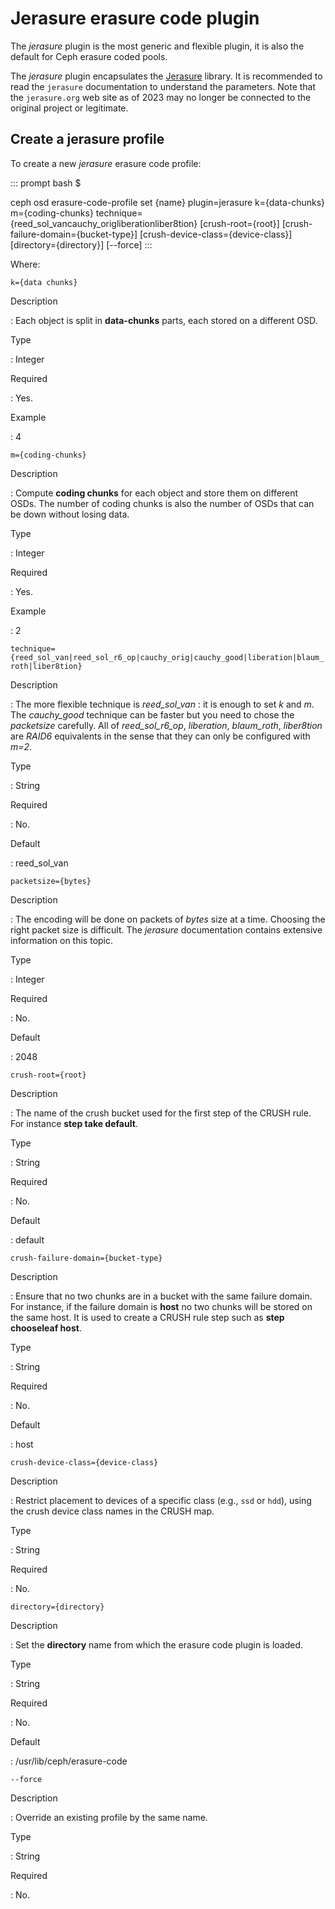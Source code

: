 # Jerasure erasure code plugin

The *jerasure* plugin is the most generic and flexible plugin, it is
also the default for Ceph erasure coded pools.

The *jerasure* plugin encapsulates the
[Jerasure](https://github.com/ceph/jerasure) library. It is recommended
to read the `jerasure` documentation to understand the parameters. Note
that the `jerasure.org` web site as of 2023 may no longer be connected
to the original project or legitimate.

## Create a jerasure profile

To create a new *jerasure* erasure code profile:

::: prompt
bash \$

ceph osd erasure-code-profile set {name} plugin=jerasure k={data-chunks}
m={coding-chunks}
technique={reed_sol_vancauchy_origliberationliber8tion}
\[crush-root={root}\] \[crush-failure-domain={bucket-type}\]
\[crush-device-class={device-class}\] \[directory={directory}\]
\[\--force\]
:::

Where:

`k={data chunks}`

Description

:   Each object is split in **data-chunks** parts, each stored on a
    different OSD.

Type

:   Integer

Required

:   Yes.

Example

:   4

`m={coding-chunks}`

Description

:   Compute **coding chunks** for each object and store them on
    different OSDs. The number of coding chunks is also the number of
    OSDs that can be down without losing data.

Type

:   Integer

Required

:   Yes.

Example

:   2

`technique={reed_sol_van|reed_sol_r6_op|cauchy_orig|cauchy_good|liberation|blaum_roth|liber8tion}`

Description

:   The more flexible technique is *reed_sol_van* : it is enough to set
    *k* and *m*. The *cauchy_good* technique can be faster but you need
    to chose the *packetsize* carefully. All of *reed_sol_r6_op*,
    *liberation*, *blaum_roth*, *liber8tion* are *RAID6* equivalents in
    the sense that they can only be configured with *m=2*.

Type

:   String

Required

:   No.

Default

:   reed_sol_van

`packetsize={bytes}`

Description

:   The encoding will be done on packets of *bytes* size at a time.
    Choosing the right packet size is difficult. The *jerasure*
    documentation contains extensive information on this topic.

Type

:   Integer

Required

:   No.

Default

:   2048

`crush-root={root}`

Description

:   The name of the crush bucket used for the first step of the CRUSH
    rule. For instance **step take default**.

Type

:   String

Required

:   No.

Default

:   default

`crush-failure-domain={bucket-type}`

Description

:   Ensure that no two chunks are in a bucket with the same failure
    domain. For instance, if the failure domain is **host** no two
    chunks will be stored on the same host. It is used to create a CRUSH
    rule step such as **step chooseleaf host**.

Type

:   String

Required

:   No.

Default

:   host

`crush-device-class={device-class}`

Description

:   Restrict placement to devices of a specific class (e.g., `ssd` or
    `hdd`), using the crush device class names in the CRUSH map.

Type

:   String

Required

:   No.

`directory={directory}`

Description

:   Set the **directory** name from which the erasure code plugin is
    loaded.

Type

:   String

Required

:   No.

Default

:   /usr/lib/ceph/erasure-code

`--force`

Description

:   Override an existing profile by the same name.

Type

:   String

Required

:   No.
